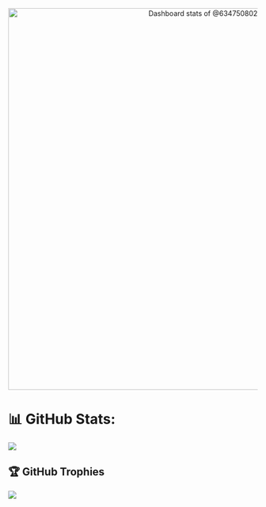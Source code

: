 <!-- Copy-paste in your Readme.md file -->

<a href="https://next.ossinsight.io/widgets/official/compose-user-dashboard-stats?user_id=158985909" target="_blank" style="display: block" align="center">
  <picture>
    <source media="(prefers-color-scheme: dark)" srcset="https://next.ossinsight.io/widgets/official/compose-user-dashboard-stats/thumbnail.png?user_id=158985909&image_size=auto&color_scheme=dark" width="771" height="auto">
    <img alt="Dashboard stats of @634750802" src="https://next.ossinsight.io/widgets/official/compose-user-dashboard-stats/thumbnail.png?user_id=158985909&image_size=auto&color_scheme=light" width="771" height="auto">
  </picture>
</a>

<!-- Made with [OSS Insight](https://ossinsight.io/) -->
# 📊 GitHub Stats:

![](https://github-readme-stats.vercel.app/api/top-langs/?username=SworuMaam&theme=blue-green&hide_border=false&include_all_commits=false&count_private=false&layout=compact)

## 🏆 GitHub Trophies
![](https://github-profile-trophy.vercel.app/?username=SworuMaam&theme=radical&no-frame=false&no-bg=true&margin-w=4)

<!-- Proudly created with GPRM ( https://gprm.itsvg.in ) -->
